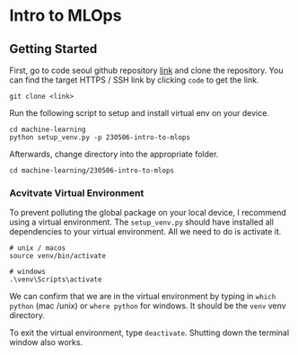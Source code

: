 # Intro to MLOps

## Getting Started

First, go to code seoul github repository [link](https://github.com/CodeSeoul/machine-learning) 
and clone the repository. You can find the target HTTPS / SSH link by clicking `code` to get the link.

```shell
git clone <link>
```

Run the following script to setup and install virtual env on your device.

```shell
cd machine-learning
python setup_venv.py -p 230506-intro-to-mlops
```

Afterwards, change directory into the appropriate folder.

```shell
cd machine-learning/230506-intro-to-mlops
```

### Acvitvate Virtual Environment

To prevent polluting the global package on your local device, 
I recommend using a virtual environment. The `setup_venv.py` should have 
installed all dependencies to your virtual environment. 
All we need to do is activate it.

```shell
# unix / macos
source venv/bin/activate

# windows
.\venv\Scripts\activate
```

We can confirm that we are in the virtual environment by typing in 
`which python` (mac /unix) or `where python` for windows. It should be the 
`venv` venv directory.

To exit the virtual environment, type `deactivate`.
Shutting down the terminal window also works.
